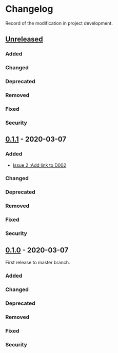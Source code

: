 # Changelog
Record of the modification in project development.

## [Unreleased]

### Added
### Changed
### Deprecated
### Removed
### Fixed
### Security

## [0.1.1] - 2020-03-07
### Added
 - [Issue 2 :Add link to D002](https://github.com/suikan4github/stm32-defects/issues/2)

### Changed
### Deprecated
### Removed
### Fixed
### Security

## [0.1.0] - 2020-03-07
First release to master branch.

### Added
### Changed
### Deprecated
### Removed
### Fixed
### Security

[Unreleased]: https://github.com/suikan4github/murasaki_samples/compare/v0.1.1...develop
[0.1.1]: https://github.com/suikan4github/murasaki_samples/compare/v0.1.0...v0.1.1
[0.1.0]: https://github.com/suikan4github/murasaki_samples/compare/v0.0.0...v0.1.0
